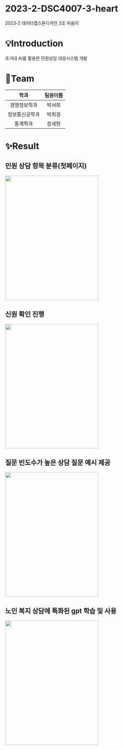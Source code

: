 # 2023-2-DSC4007-3-heart
2023-2 데이터캡스톤디자인 3조 마음이

# 💡Introduction
초거대 Ai를 활용한 민원상담 대응시스템 개발

# 📌Team
|학과|팀원이름|
|:----:|:---:|
|경영정보학과|박서희|
|정보통신공학과|박희경|
|통계학과|장세현|

# ✨Result
## 민원 상담 항목 분류(첫페이지)
<img src="https://github.com/CSID-DGU/2023-2-DSC4007-3-heart/assets/39753337/1201910c-3bee-4203-8f69-8e219e10d865"  width="300" height="400"/>

## 신원 확인 진행
<img src="https://github.com/CSID-DGU/2023-2-DSC4007-3-heart/assets/39753337/d6a5d819-ce58-43ee-a798-a4493fd2a103"  width="300" height="400"/>

## 질문 빈도수가 높은 상담 질문 예시 제공 
<img src="https://github.com/CSID-DGU/2023-2-DSC4007-3-heart/assets/39753337/29cf5041-f127-414f-9fcc-8fcac913acee"  width="300" height="400"/>

## 노인 복지 상담에 특화된 gpt 학습 및 사용
<img src="https://github.com/CSID-DGU/2023-2-DSC4007-3-heart/assets/39753337/4adf7e9e-54b8-4f71-9a9b-a3743eb2b8ac"  width="300" height="400"/>

